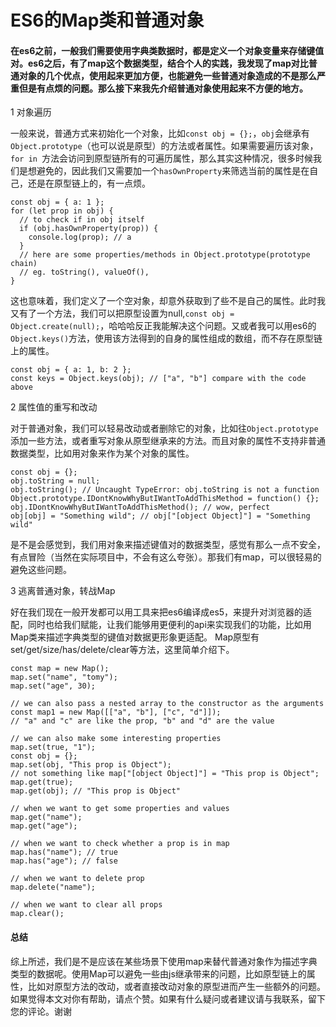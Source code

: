 # ES6的Map类和普通对象

#### 在es6之前，一般我们需要使用字典类数据时，都是定义一个对象变量来存储键值对。es6之后，有了map这个数据类型，结合个人的实践，我发现了map对比普通对象的几个优点，使用起来更加方便，也能避免一些普通对象造成的不是那么严重但是有点烦的问题。那么接下来我先介绍普通对象使用起来不方便的地方。

1 对象遍历

一般来说，普通方式来初始化一个对象，比如`const obj = {};`，`obj`会继承有`Object.prototype`（也可以说是原型）的方法或者属性。如果需要遍历该对象，`for in `方法会访问到原型链所有的可遍历属性，那么其实这种情况，很多时候我们是想避免的，因此我们又需要加一个`hasOwnProperty`来筛选当前的属性是在自己，还是在原型链上的，有一点烦。
```
const obj = { a: 1 };
for (let prop in obj) {
  // to check if in obj itself
  if (obj.hasOwnProperty(prop)) {
    console.log(prop); // a
  }
  // here are some properties/methods in Object.prototype(prototype chain)
  // eg. toString(), valueOf(),
}
```
这也意味着，我们定义了一个空对象，却意外获取到了些不是自己的属性。此时我又有了一个方法，我们可以把原型设置为null,`const obj = Object.create(null);`，哈哈哈反正我能解决这个问题。又或者我可以用es6的`Object.keys()`方法，使用该方法得到的自身的属性组成的数组，而不存在原型链上的属性。
```
const obj = { a: 1, b: 2 };
const keys = Object.keys(obj); // ["a", "b"] compare with the code above
```
2 属性值的重写和改动

对于普通对象，我们可以轻易改动或者删除它的对象，比如往`Object.prototype`添加一些方法，或者重写对象从原型继承来的方法。而且对象的属性不支持非普通数据类型，比如用对象来作为某个对象的属性。
```
const obj = {};
obj.toString = null;
obj.toString(); // Uncaught TypeError: obj.toString is not a function
Object.prototype.IDontKnowWhyButIWantToAddThisMethod = function() {};
obj.IDontKnowWhyButIWantToAddThisMethod(); // wow, perfect
obj[obj] = "Something wild"; // obj["[object Object]"] = "Something wild"
```
是不是会感觉到，我们用对象来描述键值对的数据类型，感觉有那么一点不安全，有点冒险（当然在实际项目中，不会有这么夸张）。那我们有map，可以很轻易的避免这些问题。

3 逃离普通对象，转战Map

好在我们现在一般开发都可以用工具来把es6编译成es5，来提升对浏览器的适配，同时也给我们赋能，让我们能够用更便利的api来实现我们的功能，比如用Map类来描述字典类型的键值对数据更形象更适配。
Map原型有set/get/size/has/delete/clear等方法，这里简单介绍下。
```
const map = new Map();
map.set("name", "tomy");
map.set("age", 30);

// we can also pass a nested array to the constructor as the arguments
const map1 = new Map([["a", "b"], ["c", "d"]]);
// "a" and "c" are like the prop, "b" and "d" are the value

// we can also make some interesting properties
map.set(true, "1");
const obj = {};
map.set(obj, "This prop is Object");
// not something like map["[object Object]"] = "This prop is Object";
map.get(true);
map.get(obj); // "This prop is Object"

// when we want to get some properties and values
map.get("name");
map.get("age");

// when we want to check whether a prop is in map
map.has("name"); // true
map.has("age"); // false

// when we want to delete prop
map.delete("name");

// when we want to clear all props
map.clear();
```

#### 总结
综上所述，我们是不是应该在某些场景下使用map来替代普通对象作为描述字典类型的数据呢。使用Map可以避免一些由js继承带来的问题，比如原型链上的属性，比如对原型方法的改动，或者直接改动对象的原型进而产生一些额外的问题。如果觉得本文对你有帮助，请点个赞。如果有什么疑问或者建议请与我联系，留下您的评论。谢谢